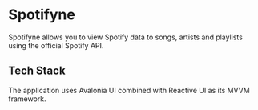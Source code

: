 # Spotifyne
Spotifyne allows you to view Spotify data to songs, artists and playlists using the official Spotify API.

## Tech Stack
The application uses Avalonia UI combined with Reactive UI as its MVVM framework.
